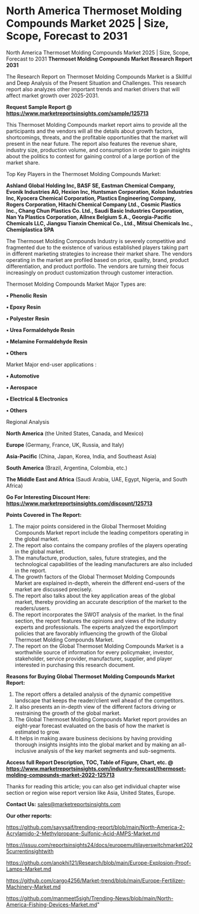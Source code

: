 # North America Thermoset Molding Compounds Market 2025 | Size, Scope, Forecast to 2031
 North America Thermoset Molding Compounds Market 2025 | Size, Scope, Forecast to 2031
<strong>Thermoset Molding Compounds Market Research Report 2031</strong>

The Research Report on Thermoset Molding Compounds Market is a Skillful and Deep Analysis of the Present Situation and Challenges. This research report also analyzes other important trends and market drivers that will affect market growth over 2025-2031.

<strong>Request Sample Report @ <a href=https://www.marketreportsinsights.com/sample/125713>https://www.marketreportsinsights.com/sample/125713</a></strong>

This Thermoset Molding Compounds market report aims to provide all the participants and the vendors will all the details about growth factors, shortcomings, threats, and the profitable opportunities that the market will present in the near future. The report also features the revenue share, industry size, production volume, and consumption in order to gain insights about the politics to contest for gaining control of a large portion of the market share.

Top Key Players in the Thermoset Molding Compounds Market:

<strong>Ashland Global Holding Inc, BASF SE, Eastman Chemical Company, Evonik Industries AG, Hexion Inc, Huntsman Corporation, Kolon Industries Inc, Kyocera Chemical Corporation, Plastics Engineering Company, Rogers Corporation, Hitachi Chemical Company Ltd., Cosmic Plastics Inc., Chang Chun Plastics Co. Ltd., Saudi Basic Industries Corporation, Nan Ya Plastics Corporation, Allnex Belgium S.A., Georgia-Pacific Chemicals LLC, Jiangsu Tianxin Chemical Co., Ltd., Mitsui Chemicals Inc., Chemiplastica SPA</strong>

The Thermoset Molding Compounds Industry is severely competitive and fragmented due to the existence of various established players taking part in different marketing strategies to increase their market share. The vendors operating in the market are profiled based on price, quality, brand, product differentiation, and product portfolio. The vendors are turning their focus increasingly on product customization through customer interaction.

Thermoset Molding Compounds Market Major Types are:

<strong>• Phenolic Resin

• Epoxy Resin

• Polyester Resin

• Urea Formaldehyde Resin

• Melamine Formaldehyde Resin

• Others</strong>

Market Major end-user applications :

<strong>• Automotive

• Aerospace

• Electrical & Electronics

• Others</strong>

Regional Analysis

</u><strong><b>North America</b></strong> (the United States, Canada, and Mexico)

<strong><b>Europe </b></strong>(Germany, France, UK, Russia, and Italy)

<strong><b>Asia-Pacific</b></strong> (China, Japan, Korea, India, and Southeast Asia)

<strong><b>South America</b></strong> (Brazil, Argentina, Colombia, etc.)

<strong><b>The Middle East and Africa</b></strong> (Saudi Arabia, UAE, Egypt, Nigeria, and South Africa)

<strong>Go For Interesting Discount Here: <a href=https://www.marketreportsinsights.com/discount/125713>https://www.marketreportsinsights.com/discount/125713</a></strong>

<strong>Points Covered in The Report:</strong>
<ol>
  <li>The major points considered in the Global Thermoset Molding Compounds Market report include the leading competitors operating in the global market.</li>
  <li>The report also contains the company profiles of the players operating in the global market.</li>
  <li>The manufacture, production, sales, future strategies, and the technological capabilities of the leading manufacturers are also included in the report.</li>
  <li>The growth factors of the Global Thermoset Molding Compounds Market are explained in-depth, wherein the different end-users of the market are discussed precisely.</li>
  <li>The report also talks about the key application areas of the global market, thereby providing an accurate description of the market to the readers/users.</li>
  <li>The report incorporates the SWOT analysis of the market. In the final section, the report features the opinions and views of the industry experts and professionals. The experts analyzed the export/import policies that are favorably influencing the growth of the Global Thermoset Molding Compounds Market.</li>
  <li>The report on the Global Thermoset Molding Compounds Market is a worthwhile source of information for every policymaker, investor, stakeholder, service provider, manufacturer, supplier, and player interested in purchasing this research document.</li>
</ol>
<strong>Reasons for Buying Global Thermoset Molding Compounds Market Report:</strong>

<ol>
  <li>The report offers a detailed analysis of the dynamic competitive landscape that keeps the reader/client well ahead of the competitors.</li>
  <li>It also presents an in-depth view of the different factors driving or restraining the growth of the global market.</li>
  <li>The Global Thermoset Molding Compounds Market report provides an eight-year forecast evaluated on the basis of how the market is estimated to grow.</li>
  <li>It helps in making aware business decisions by having providing thorough insights insights into the global market and by making an all-inclusive analysis of the key market segments and sub-segments.</li>
</ol>
<strong>Access full Report Description, TOC, Table of Figure, Chart, etc. @ <a href=https://www.marketreportsinsights.com/industry-forecast/thermoset-molding-compounds-market-2022-125713>https://www.marketreportsinsights.com/industry-forecast/thermoset-molding-compounds-market-2022-125713</a></strong>


Thanks for reading this article; you can also get individual chapter wise section or region wise report version like Asia, United States, Europe.

<strong>Contact Us:</strong>
sales@marketreportsinsights.com

<strong>Our other reports:</strong>

<a href=https://github.com/sayysaif/trending-report/blob/main/North-America-2-Acrylamido-2-Methylpropane-Sulfonic-Acid-AMPS-Market.md>https://github.com/sayysaif/trending-report/blob/main/North-America-2-Acrylamido-2-Methylpropane-Sulfonic-Acid-AMPS-Market.md</a>

<a href=https://issuu.com/reportsinsights24/docs/europemultilayerswitchmarket2025currentinsightwith>https://issuu.com/reportsinsights24/docs/europemultilayerswitchmarket2025currentinsightwith</a>

<a href=https://github.com/anokhi121/Research/blob/main/Europe-Explosion-Proof-Lamps-Market.md>https://github.com/anokhi121/Research/blob/main/Europe-Explosion-Proof-Lamps-Market.md</a>

<a href=https://github.com/cargo4256/Market-trend/blob/main/Europe-Fertilizer-Machinery-Market.md>https://github.com/cargo4256/Market-trend/blob/main/Europe-Fertilizer-Machinery-Market.md</a>

<a href=https://github.com/manmeet5sigh/Trending-News/blob/main/North-America-Fishing-Devices-Market.md>https://github.com/manmeet5sigh/Trending-News/blob/main/North-America-Fishing-Devices-Market.md</a>"
